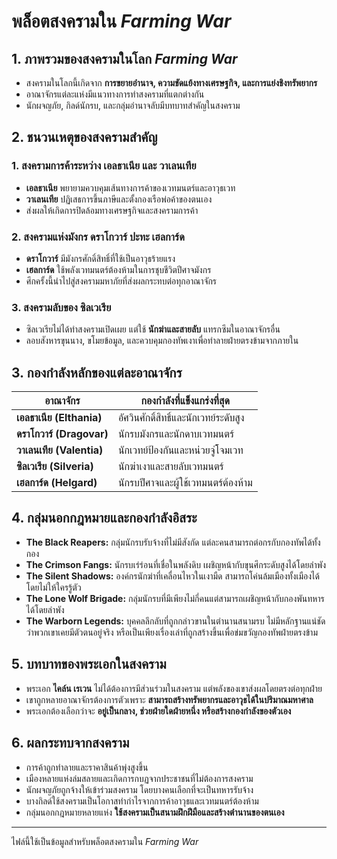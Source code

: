 # พล็อตสงครามใน *Farming War*

## 1. ภาพรวมของสงครามในโลก *Farming War*
- สงครามในโลกนี้เกิดจาก **การขยายอำนาจ, ความขัดแย้งทางเศรษฐกิจ, และการแย่งชิงทรัพยากร**
- อาณาจักรแต่ละแห่งมีแนวทางการทำสงครามที่แตกต่างกัน
- นักผจญภัย, กิลด์นักรบ, และกลุ่มอำนาจลับมีบทบาทสำคัญในสงคราม

## 2. ชนวนเหตุของสงครามสำคัญ
### 1. สงครามการค้าระหว่าง **เอลธาเนีย และ วาเลนเทีย**
- **เอลธาเนีย** พยายามควบคุมเส้นทางการค้าของเวทมนตร์และอาวุธเวท
- **วาเลนเทีย** ปฏิเสธการขึ้นภาษีและตั้งกองเรือพ่อค้าของตนเอง
- ส่งผลให้เกิดการปิดล้อมทางเศรษฐกิจและสงครามการค้า

### 2. สงครามแห่งมังกร **ดราโกวาร์ ปะทะ เฮลการ์ด**
- **ดราโกวาร์** มีมังกรศักดิ์สิทธิ์ที่ใช้เป็นอาวุธร้ายแรง
- **เฮลการ์ด** ใช้พลังเวทมนตร์ต้องห้ามในการชุบชีวิตปีศาจมังกร
- ศึกครั้งนี้นำไปสู่สงครามมหาภัยที่ส่งผลกระทบต่อทุกอาณาจักร

### 3. สงครามลับของ **ซิลเวเรีย**
- ซิลเวเรียไม่ได้ทำสงครามเปิดเผย แต่ใช้ **นักฆ่าและสายลับ** แทรกซึมในอาณาจักรอื่น
- ลอบสังหารขุนนาง, ขโมยข้อมูล, และควบคุมกองทัพเงาเพื่อทำลายฝ่ายตรงข้ามจากภายใน

## 3. กองกำลังหลักของแต่ละอาณาจักร
| อาณาจักร | กองกำลังที่แข็งแกร่งที่สุด |
|-----------|------------------------|
| **เอลธาเนีย (Elthania)** | อัศวินศักดิ์สิทธิ์และนักเวทย์ระดับสูง |
| **ดราโกวาร์ (Dragovar)** | นักรบมังกรและนักดาบเวทมนตร์ |
| **วาเลนเทีย (Valentia)** | นักเวทย์ป้องกันและหน่วยจู่โจมเวท |
| **ซิลเวเรีย (Silveria)** | นักฆ่าเงาและสายลับเวทมนตร์ |
| **เฮลการ์ด (Helgard)** | นักรบปีศาจและผู้ใช้เวทมนตร์ต้องห้าม |

## 4. กลุ่มนอกกฎหมายและกองกำลังอิสระ
- **The Black Reapers:** กลุ่มนักรบรับจ้างที่ไม่มีสังกัด แต่ละคนสามารถต่อกรกับกองทัพได้ทั้งกอง
- **The Crimson Fangs:** นักรบเร่ร่อนที่เชื่อในพลังดิบ เผชิญหน้ากับขุนศึกระดับสูงได้โดยลำพัง
- **The Silent Shadows:** องค์กรนักฆ่าที่เคลื่อนไหวในเงามืด สามารถโค่นล้มเมืองทั้งเมืองได้โดยไม่ให้ใครรู้ตัว
- **The Lone Wolf Brigade:** กลุ่มนักรบที่มีเพียงไม่กี่คนแต่สามารถเผชิญหน้ากับกองพันทหารได้โดยลำพัง
- **The Warborn Legends:** บุคคลลึกลับที่ถูกกล่าวขานในตำนานสนามรบ ไม่มีหลักฐานแน่ชัดว่าพวกเขาเคยมีตัวตนอยู่จริง หรือเป็นเพียงเรื่องเล่าที่ถูกสร้างขึ้นเพื่อข่มขวัญกองทัพฝ่ายตรงข้าม

## 5. บทบาทของพระเอกในสงคราม
- พระเอก **ไคล์น เรเวน** ไม่ได้ต้องการมีส่วนร่วมในสงคราม แต่พลังของเขาส่งผลโดยตรงต่อทุกฝ่าย
- เขาถูกหลายอาณาจักรต้องการตัวเพราะ **สามารถสร้างทรัพยากรและอาวุธได้ในปริมาณมหาศาล**
- พระเอกต้องเลือกว่าจะ **อยู่เป็นกลาง, ช่วยฝ่ายใดฝ่ายหนึ่ง หรือสร้างกองกำลังของตัวเอง**

## 6. ผลกระทบจากสงคราม
- การค้าถูกทำลายและราคาสินค้าพุ่งสูงขึ้น
- เมืองหลายแห่งล่มสลายและเกิดการกบฏจากประชาชนที่ไม่ต้องการสงคราม
- นักผจญภัยถูกจ้างให้เข้าร่วมสงคราม โดยบางคนเลือกที่จะเป็นทหารรับจ้าง
- บางกิลด์ใช้สงครามเป็นโอกาสทำกำไรจากการค้าอาวุธและเวทมนตร์ต้องห้าม
- กลุ่มนอกกฎหมายหลายแห่ง **ใช้สงครามเป็นสนามฝึกฝีมือและสร้างตำนานของตนเอง**

---
ไฟล์นี้ใช้เป็นข้อมูลสำหรับพล็อตสงครามใน *Farming War*